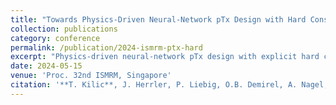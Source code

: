 ```yaml
---
title: "Towards Physics-Driven Neural-Network pTx Design with Hard Constraints"
collection: publications
category: conference
permalink: /publication/2024-ismrm-ptx-hard
excerpt: "Physics-driven neural-network pTx design with explicit hard constraints."
date: 2024-05-15
venue: 'Proc. 32nd ISMRM, Singapore'
citation: '**T. Kilic**, J. Herrler, P. Liebig, O.B. Demirel, A. Nagel, K. Ugurbil, M. Akcakaya. "Towards Physics-Driven Neural-Network pTx Design with Hard Constraints." <i>Proc. 32nd ISMRM</i>, Singapore, May 2024.'
---
```

